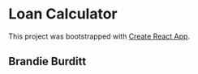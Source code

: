 # Loan Calculator

This project was bootstrapped with [Create React App](https://github.com/facebook/create-react-app).

## Brandie Burditt
